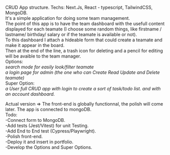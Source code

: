 CRUD App structure. Techs: Next.Js, React - typescript, TailwindCSS, MongoDB.  
It's a simple application for doing some team management.  
The point of this app is to have the team dashboard with the usefull content displayed for each teamate (I choose some random things, like firstname / lastname/ birthday/ salary or if the teamate is available or not).  
To this dashboard I attach a hideable form that could create a teamate and make it appear in the board.  
Then at the end of the line, a trash icon for deleting and a pencil for editing will be avaible to the team manager.  
Options:  
_search mode for easily look/filter teamate_  
_a login page for admin (the one who can Create Read Update and Delete teamate)_  
Super Option:  
_a User full CRUD app with login to create a sort of task/todo list. and with an account dashboard._  
  
   
Actual version => The front-end is globally functionnal, the polish will come later. The app is connected to mongoDB.  
Todo:  
-Connect form to MongoDB.  
-Add tests (Jest/Vitest) for unit Testing.  
-Add End to End test (Cypress/Playwright).  
-Polish front-end.  
-Deploy it and insert in portfolio.  
-Develop the Options and Super Options.  
